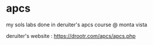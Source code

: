 # apcs
my sols labs done in deruiter's apcs course @ monta vista 

deruiter's website : https://drootr.com/apcs/apcs.php
